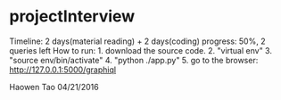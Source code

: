 # projectInterview

Timeline: 2 days(material reading) + 2 days(coding)
progress: 50%, 2 queries left
How to run: 1. download the source code. 
            2. "virtual env"
            3. "source env/bin/activate"
            4. "python ./app.py"
            5. go to the browser: http://127.0.0.1:5000/graphiql

Haowen Tao
04/21/2016

